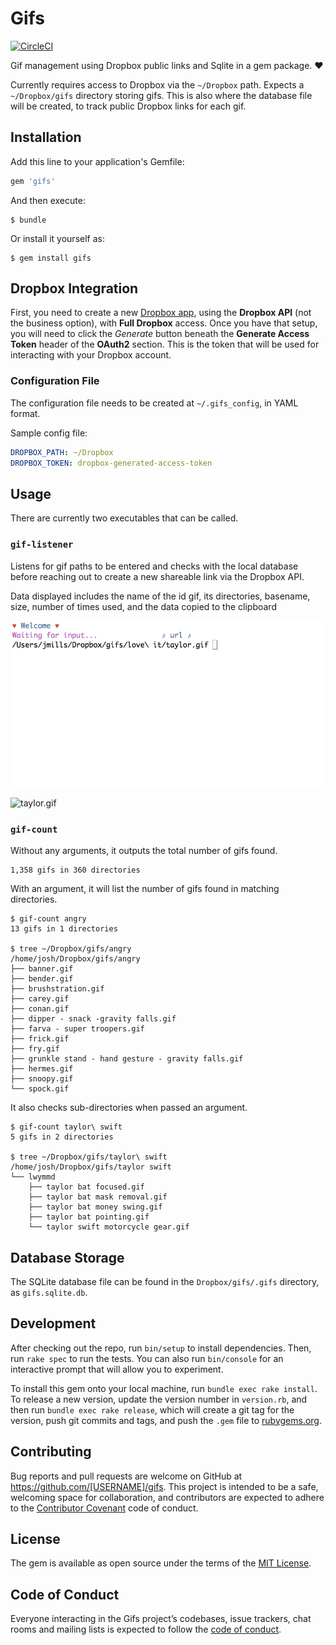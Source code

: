 # Gifs

[![CircleCI](https://circleci.com/gh/trueheart78/gifs.svg?style=svg)](https://circleci.com/gh/trueheart78/gifs)

Gif management using Dropbox public links and Sqlite in a gem package. :heart:

Currently requires access to Dropbox via the `~/Dropbox` path. Expects a `~/Dropbox/gifs` directory storing gifs. This is also where the database file will be created, to track public Dropbox links for each gif.

## Installation

Add this line to your application's Gemfile:

```ruby
gem 'gifs'
```

And then execute:

    $ bundle

Or install it yourself as:

    $ gem install gifs

## Dropbox Integration

First, you need to create a new [Dropbox app][dropbox-new-app], using the **Dropbox API** (not the business option), with **Full Dropbox** access. Once you have that setup, you will need to click the _Generate_ button beneath the **Generate Access Token** header of the **OAuth2** section. This is the token that will be used for interacting with your Dropbox account.

### Configuration File

The configuration file needs to be created at `~/.gifs_config`, in YAML format.

Sample config file:

```yaml
DROPBOX_PATH: ~/Dropbox
DROPBOX_TOKEN: dropbox-generated-access-token
```

## Usage

There are currently two executables that can be called.

### `gif-listener`

Listens for gif paths to be entered and checks with the local database before reaching out to create a new shareable link via the Dropbox API.

Data displayed includes the name of the id gif, its directories, basename, size, number of times used, and the data copied to the clipboard

![listener example](listener-example.gif)

![taylor.gif](https://dl.dropboxusercontent.com/s/rhkozj2hwt82bc7/taylor.gif)

### `gif-count`

Without any arguments, it outputs the total number of gifs found.

```
1,358 gifs in 360 directories
```

With an argument, it will list the number of gifs found in matching directories.

```
$ gif-count angry
13 gifs in 1 directories

$ tree ~/Dropbox/gifs/angry
/home/josh/Dropbox/gifs/angry
├── banner.gif
├── bender.gif
├── brushstration.gif
├── carey.gif
├── conan.gif
├── dipper - snack -gravity falls.gif
├── farva - super troopers.gif
├── frick.gif
├── fry.gif
├── grunkle stand - hand gesture - gravity falls.gif
├── hermes.gif
├── snoopy.gif
└── spock.gif
```

It also checks sub-directories when passed an argument.

```
$ gif-count taylor\ swift
5 gifs in 2 directories

$ tree ~/Dropbox/gifs/taylor\ swift
/home/josh/Dropbox/gifs/taylor swift
└── lwymmd
    ├── taylor bat focused.gif
    ├── taylor bat mask removal.gif
    ├── taylor bat money swing.gif
    ├── taylor bat pointing.gif
    └── taylor swift motorcycle gear.gif
```

## Database Storage

The SQLite database file can be found in the `Dropbox/gifs/.gifs` directory, as `gifs.sqlite.db`.

## Development

After checking out the repo, run `bin/setup` to install dependencies. Then, run `rake spec` to run the tests. You can also run `bin/console` for an interactive prompt that will allow you to experiment.

To install this gem onto your local machine, run `bundle exec rake install`. To release a new version, update the version number in `version.rb`, and then run `bundle exec rake release`, which will create a git tag for the version, push git commits and tags, and push the `.gem` file to [rubygems.org](https://rubygems.org).

## Contributing

Bug reports and pull requests are welcome on GitHub at https://github.com/[USERNAME]/gifs. This project is intended to be a safe, welcoming space for collaboration, and contributors are expected to adhere to the [Contributor Covenant](http://contributor-covenant.org) code of conduct.

## License

The gem is available as open source under the terms of the [MIT License](http://opensource.org/licenses/MIT).

## Code of Conduct

Everyone interacting in the Gifs project’s codebases, issue trackers, chat rooms and mailing lists is expected to follow the [code of conduct](https://github.com/[USERNAME]/gifs/blob/master/CODE_OF_CONDUCT.md).

[dropbox-new-app]: https://www.dropbox.com/developers/apps
